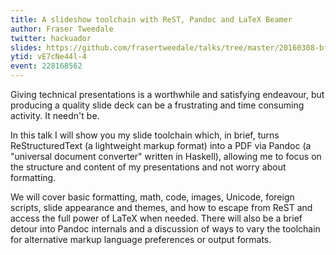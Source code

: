```yaml
---
title: A slideshow toolchain with ReST, Pandoc and LaTeX Beamer
author: Fraser Tweedale
twitter: hackuador
slides: https://github.com/frasertweedale/talks/tree/master/20160308-bfpg-pandoc-slides
ytid: vE7cNe44l-4
event: 228168562
---
```

Giving technical presentations is a worthwhile and satisfying endeavour, but
producing a quality slide deck can be a frustrating and time consuming
activity. It needn't be.

In this talk I will show you my slide toolchain which, in brief, turns
ReStructuredText (a lightweight markup format) into a PDF via Pandoc (a
"universal document converter" written in Haskell), allowing me to focus on the
structure and content of my presentations and not worry about formatting.

We will cover basic formatting, math, code, images, Unicode, foreign scripts,
slide appearance and themes, and how to escape from ReST and access the full
power of LaTeX when needed. There will also be a brief detour into Pandoc
internals and a discussion of ways to vary the toolchain for alternative markup
language preferences or output formats.
